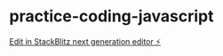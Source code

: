 # practice-coding-javascript

[Edit in StackBlitz next generation editor ⚡️](https://stackblitz.com/~/github.com/ParagNukte/practice-coding-javascript)